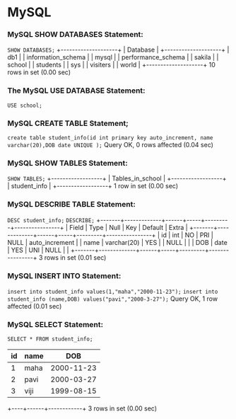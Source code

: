 # MySQL
### MySQL SHOW DATABASES Statement:
```SHOW DATABASES;```
+--------------------+
| Database           |
+--------------------+
| db1                |
| information_schema |
| mysql              |
| performance_schema |
| sakila             |
| school             |
| students           |
| sys                |
| visiters           |
| world              |
+--------------------+
10 rows in set (0.00 sec)
### The MySQL USE DATABASE Statement:
```USE school;```
### MySQL CREATE TABLE Statement;
```create table student_info(id int primary key auto_increment, name varchar(20),DOB date UNIQUE );```
Query OK, 0 rows affected (0.04 sec)
### MySQL SHOW TABLES Statement:
```SHOW TABLES;```
+------------------+
| Tables_in_school |
+------------------+
| student_info     |
+------------------+
1 row in set (0.00 sec)
### MySQL DESCRIBE TABLE Statement:
```DESC student_info;```
```DESCRIBE;```
+-------+-------------+------+-----+---------+----------------+
| Field | Type        | Null | Key | Default | Extra          |
+-------+-------------+------+-----+---------+----------------+
| id    | int         | NO   | PRI | NULL    | auto_increment |
| name  | varchar(20) | YES  |     | NULL    |                |
| DOB   | date        | YES  | UNI | NULL    |                |
+-------+-------------+------+-----+---------+----------------+
3 rows in set (0.01 sec)
### MySQL INSERT INTO Statement:
```insert into student_info values(1,"maha","2000-11-23");```
```insert into student_info (name,DOB) values("pavi","2000-3-27");```
Query OK, 1 row affected (0.01 sec)
###  MySQL SELECT Statement:
```SELECT * FROM student_info;```

| id | name | DOB        |
|----|------|------------|
|  1 | maha | 2000-11-23 |
|  2 | pavi | 2000-03-27 |
|  3 | viji | 1999-08-15 |
+----+------+------------+
3 rows in set (0.00 sec)


